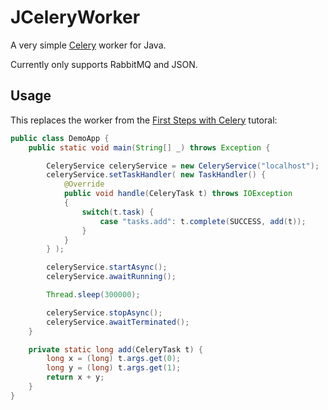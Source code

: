 JCeleryWorker
=============

A very simple [Celery][1] worker for Java.

Currently only supports RabbitMQ and JSON.


## Usage
This replaces the worker from the [First Steps with Celery][2] tutoral:

```java
public class DemoApp {
	public static void main(String[] _) throws Exception {

		CeleryService celeryService = new CeleryService("localhost");
		celeryService.setTaskHandler( new TaskHandler() {
			@Override
			public void handle(CeleryTask t) throws IOException
			{
				switch(t.task) {
					case "tasks.add": t.complete(SUCCESS, add(t));
				}
			}
		} );

		celeryService.startAsync();
		celeryService.awaitRunning();

		Thread.sleep(300000);

		celeryService.stopAsync();
		celeryService.awaitTerminated();
	}

	private static long add(CeleryTask t) {
		long x = (long) t.args.get(0);
		long y = (long) t.args.get(1);
		return x + y;
	}
}

```

[1]: http://www.celeryproject.org/
[2]: http://docs.celeryproject.org/en/latest/getting-started/first-steps-with-celery.html#application
